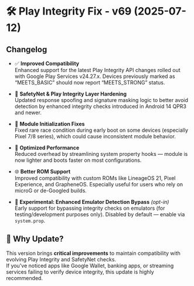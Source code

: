 # 🛠️ Play Integrity Fix - v69 (2025-07-12)

## Changelog

- ✅ **Improved Compatibility**  
  Enhanced support for the latest Play Integrity API changes rolled out with Google Play Services v24.27.x. Devices previously marked as “MEETS_BASIC” should now report “MEETS_STRONG” status.

- 🔐 **SafetyNet & Play Integrity Layer Hardening**  
  Updated response spoofing and signature masking logic to better avoid detection by enhanced integrity checks introduced in Android 14 QPR3 and newer.

- 🧩 **Module Initialization Fixes**  
  Fixed rare race condition during early boot on some devices (especially Pixel 7/8 series), which could cause inconsistent module behavior.

- 🚀 **Optimized Performance**  
  Reduced overhead by streamlining system property hooks — module is now lighter and boots faster on most configurations.

- 🌐 **Better ROM Support**  
  Improved compatibility with custom ROMs like LineageOS 21, Pixel Experience, and GrapheneOS. Especially useful for users who rely on microG or de-Googled builds.

- 🧪 **Experimental: Enhanced Emulator Detection Bypass** *(opt-in)*  
  Early support for bypassing integrity checks on emulators (for testing/development purposes only). Disabled by default — enable via `system.prop`.


## 🔄 Why Update?

This version brings **critical improvements** to maintain compatibility with evolving Play Integrity and SafetyNet checks.  
If you've noticed apps like Google Wallet, banking apps, or streaming services failing to verify device integrity, this update is highly recommended.
